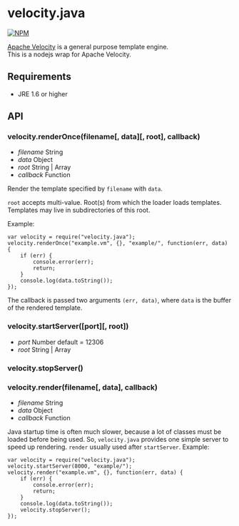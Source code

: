 # velocity.java

[![NPM](https://nodei.co/npm/velocity.java.png?downloads=true&stars=true)](https://nodei.co/npm/velocity.java/)

[Apache Velocity](http://velocity.apache.org/ "Apache Velocity") is a general purpose template engine.    
This is a nodejs wrap for Apache Velocity.

## Requirements

* JRE 1.6 or higher

## API

### velocity.renderOnce(filename[, data][, root], callback)
* _filename_ String
* _data_ Object
* _root_ String | Array
* _callback_ Function

Render the template specified by `filename` with `data`.

`root` accepts multi-value.
Root(s) from which the loader loads templates.
Templates may live in subdirectories of this root.

Example:

    var velocity = require("velocity.java");
    velocity.renderOnce("example.vm", {}, "example/", function(err, data) {
        if (err) {
            console.error(err);
            return;
        }
        console.log(data.toString());
    });

The callback is passed two arguments `(err, data)`,
where `data` is the buffer of the rendered template.

### velocity.startServer([port][, root])
* _port_ Number default = 12306
* _root_ String | Array

### velocity.stopServer()
### velocity.render(filename[, data], callback)
* _filename_ String
* _data_ Object
* _callback_ Function

Java startup time is often much slower,
because a lot of classes must be loaded before being used.
So, `velocity.java` provides one simple server to speed up rendering.
`render` usually used after `startServer`. Example:

    var velocity = require("velocity.java");
    velocity.startServer(8000, "example/");
    velocity.render("example.vm", {}, function(err, data) {
        if (err) {
            console.error(err);
            return;
        }
        console.log(data.toString());
        velocity.stopServer();
    });
